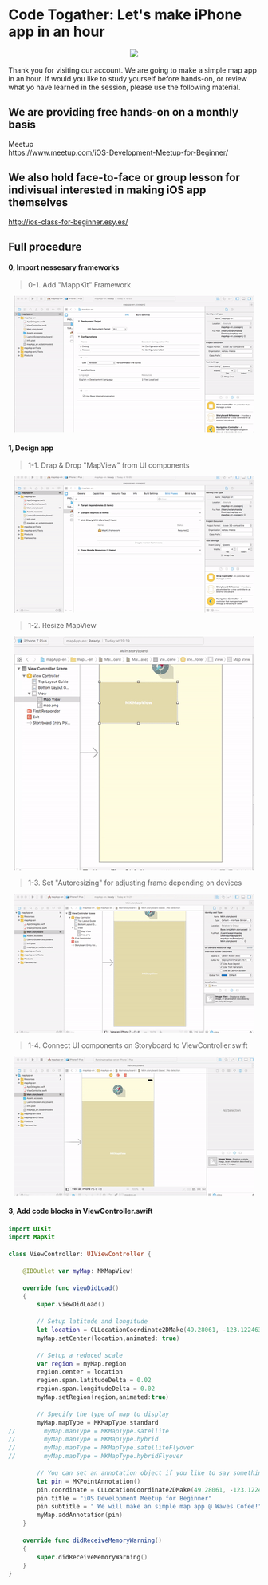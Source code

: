 # Code Togather: Let's make iPhone app in an hour

  <div style="text-align:center"><img src ="https://github.com/iosClassForBeginner/mapApp-en/blob/master/Resourses/smaple.gif" /></div>
  
  Thank you for visiting our account. We are going to make a simple map app in an hour. If would you like to study yourself before hands-on, or review what yo have learned in the session, please use the following material.
  
## We are providing free hands-on on a monthly basis
  Meetup  
  https://www.meetup.com/iOS-Development-Meetup-for-Beginner/
  
## We also hold face-to-face or group lesson for indivisual interested in making iOS app themselves
  http://ios-class-for-beginner.esy.es/

## Full procedure

#### 0, Import nessesary frameworks
> 0-1. Add "MappKit" Framework
  <div style="text-align:center"><img src ="https://github.com/iosClassForBeginner/mapApp-en/blob/master/Resourses/1.gif" /></div>

#### 1, Design app
> 1-1. Drap & Drop "MapView" from UI components
  <div style="text-align:center"><img src ="https://github.com/iosClassForBeginner/mapApp-en/blob/master/Resourses/2.gif" /></div>

> 1-2. Resize MapView
  <div style="text-align:center"><img src ="https://github.com/iosClassForBeginner/mapApp-en/blob/master/Resourses/3.gif" /></div>

> 1-3. Set "Autoresizing" for adjusting frame depending on devices
  <div style="text-align:center"><img src ="https://github.com/iosClassForBeginner/mapApp-en/blob/master/Resourses/4.gif" /></div>

> 1-4. Connect UI components on Storyboard to ViewController.swift
  <div style="text-align:center"><img src ="https://github.com/iosClassForBeginner/mapApp-en/blob/master/Resourses/5.gif" /></div>

#### 3, Add code blocks in ViewController.swift
  
```Swift  
import UIKit
import MapKit

class ViewController: UIViewController {

    @IBOutlet var myMap: MKMapView!
    
    override func viewDidLoad()
    {
        super.viewDidLoad()
        
        // Setup latitude and longitude
        let location = CLLocationCoordinate2DMake(49.28061, -123.122463)
        myMap.setCenter(location,animated: true)
        
        // Setup a reduced scale
        var region = myMap.region
        region.center = location
        region.span.latitudeDelta = 0.02
        region.span.longitudeDelta = 0.02
        myMap.setRegion(region,animated:true)
        
        // Specify the type of map to display
        myMap.mapType = MKMapType.standard
//        myMap.mapType = MKMapType.satellite
//        myMap.mapType = MKMapType.hybrid
//        myMap.mapType = MKMapType.satelliteFlyover
//        myMap.mapType = MKMapType.hybridFlyover
        
        // You can set an annotation object if you like to say something about the location
        let pin = MKPointAnnotation()
        pin.coordinate = CLLocationCoordinate2DMake(49.28061, -123.122463)
        pin.title = "iOS Development Meetup for Beginner"
        pin.subtitle = " We will make an simple map app @ Waves Cofee!"
        myMap.addAnnotation(pin)
    }

    override func didReceiveMemoryWarning()
    {
        super.didReceiveMemoryWarning()
    }
}
```
